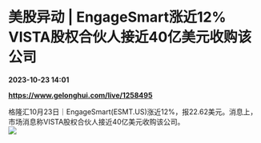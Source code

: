 # 美股异动 | EngageSmart涨近12% VISTA股权合伙人接近40亿美元收购该公司

**2023-10-23 14:01**

**https://www.gelonghui.com/live/1258495**

格隆汇10月23日｜EngageSmart(ESMT.US)涨近12%，报22.62美元。消息上，市场消息称VISTA股权合伙人接近40亿美元收购该公司。  
![](https://img5.gelonghui.com/live/75707-b1af461f-dfb1-43ef-8fe2-7b5ddb5aa037.png)
